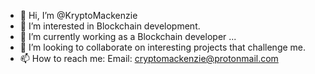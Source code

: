- 👋 Hi, I’m @KryptoMackenzie
- 👀 I’m interested in Blockchain development.
- 🌱 I’m currently working as a Blockchain developer ...
- 💞️ I’m looking to collaborate on interesting projects that challenge me.
- 📫 How to reach me: 
           Email: cryptomackenzie@protonmail.com
                  
